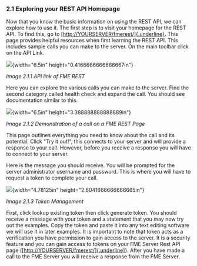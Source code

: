 ### 2.1 Exploring your REST API Homepage

Now that you know the basic information on using the REST API, we can
explore how to use it. The first step is to visit your homepage for the
REST API. To find this, go to
[[http://YOURSERVER/fmerest/]{.underline}](http://yourserver/fmerest/)**.**
This page provides helpful resources when first learning the REST API.
This includes sample calls you can make to the server. On the main
toolbar click on the API Link.

![](media/image93.png){width="6.5in" height="0.4166666666666667in"}

*Image 2.1.1 API link of FME REST*

Here you can explore the various calls you can make to the server. Find
the second category called health check and expand the call. You should
see documentation similar to this.

![](media/image155.png){width="6.5in" height="3.388888888888889in"}

*Image 2.1.2 Demonstration of a call on a FME REST Page*

This page outlines everything you need to know about the call and its
potential. Click "Try it out!", this connects to your server and will
provide a response to your call. However, before you receive a response
you will have to connect to your server.

Here is the message you should receive. You will be prompted for the
server administrator username and password. This is where you will have
to request a token to complete your call.

![](media/image59.png){width="4.78125in" height="2.6041666666666665in"}

*Image 2.1.3 Token Management*

First, click lookup existing token then click generate token. You should
receive a message with your token and a statement that you may now try
out the examples. Copy the token and paste it into any text editing
software we will use it in later examples. It is important to note that
token acts as a verification you have permission to gain access to the
server. It is a security feature and you can gain access to tokens on
your FME Server Rest API page
([[http://YOURSERVER/fmerest/]{.underline}](http://yourserver/fmerest/)).
After you have made a call to the FME Server you will receive a response
from the FME Server.
